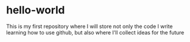 # hello-world
This is my first repository where I will store not only the code I write learning how to use github, but also where I'll collect ideas for the future
